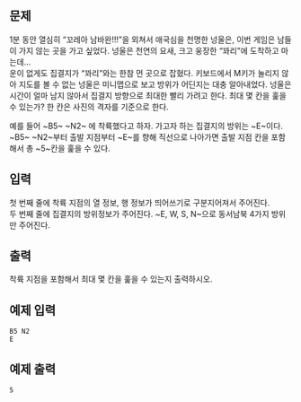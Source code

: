## 문제 ##
1분 동안 열심히 “꼬레아 남바완!!!”을 외쳐서 애국심을 천명한 넝울은, 이번 게임은 남들이 가지 않는 곳을 가고 싶었다. 넝울은 천연의 요새, 크고 웅장한 “꽈리”에 도착하고 마는데…  
운이 없게도 집결지가 “꽈리”와는 한참 먼 곳으로 잡혔다. 키보드에서 M키가 눌리지 않아 지도를 볼 수 없는 넝울은 미니맵으로 보고 방위가 어딘지는 대충 알아내었다.
넝울은 시간이 얼마 남지 않아서 집결지 방향으로 최대한 빨리 가려고 한다. 최대 몇 칸을 훑을 수 있는가? 한 칸은 사진의 격자를 기준으로 한다.  
  
예를 들어 ~B5~ ~N2~ 에 착륙했다고 하자. 가고자 하는 집결지의 방위는 ~E~이다.  
~B5~ ~N2~부터 출발 지점부터 ~E~를 향해 직선으로 나아가면 출발 지점 칸을 포함해서 총 ~5~칸을 훑을 수 있다.  
## 입력 ##
첫 번째 줄에 착륙 지점의 열 정보, 행 정보가 띄어쓰기로 구분지어져서 주어진다.  
두 번째 줄에 집결지의 방위정보가 주어진다. ~E, W, S, N~으로 동서남북 4가지 방위만 주어진다.
## 출력 ##
착륙 지점을 포함해서 최대 몇 칸을 훑을 수 있는지 출력하시오.
## 예제 입력 ##

    B5 N2
    E

## 예제 출력 ##

    5
